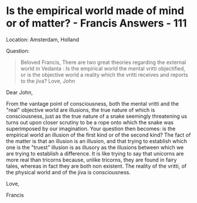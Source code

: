 # Is the empirical world made of mind or of matter? - Francis Answers - 111

Location: Amsterdam, Holland

Question:

>Beloved Francis, There are two great theories regarding the external world in Vedanta : Is the empirical world the mental vritti objectified, or is the objective world a reality which the vritti receives and reports to the jiva? Love, John

Dear John,

From the vantage point of consciousness, both the mental vritti and the "real" objective world are illusions, the true nature of which is consciousness, just as the true nature of a snake seemingly threatening us turns out upon closer scrutiny to be a rope onto which the snake was superimposed by our imagination. Your question then becomes: is the empirical world an illusion of the first kind or of the second kind? The fact of the matter is that an illusion is an illusion, and that trying to establish which one is the "truest" illusion is as illusory as the illusions between which we are trying to establish a difference. It is like trying to say that unicorns are more real than tricorns because, unlike tricorns, they are found in fairy tales, whereas in fact they are both non existent. The reality of the vritti, of the physical world and of the jiva is consciousness.

Love,

Francis


